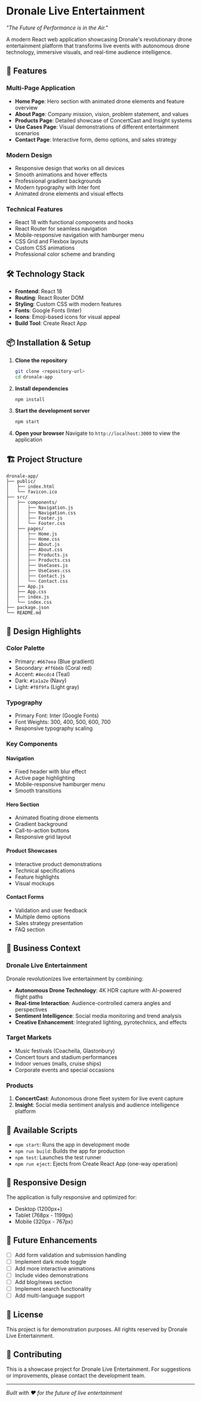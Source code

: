 # Dronale Live Entertainment
*"The Future of Performance is in the Air."*

A modern React web application showcasing Dronale's revolutionary drone entertainment platform that transforms live events with autonomous drone technology, immersive visuals, and real-time audience intelligence.

## 🚀 Features

### Multi-Page Application
- **Home Page**: Hero section with animated drone elements and feature overview
- **About Page**: Company mission, vision, problem statement, and values
- **Products Page**: Detailed showcase of ConcertCast and Insight systems
- **Use Cases Page**: Visual demonstrations of different entertainment scenarios
- **Contact Page**: Interactive form, demo options, and sales strategy

### Modern Design
- Responsive design that works on all devices
- Smooth animations and hover effects
- Professional gradient backgrounds
- Modern typography with Inter font
- Animated drone elements and visual effects

### Technical Features
- React 18 with functional components and hooks
- React Router for seamless navigation
- Mobile-responsive navigation with hamburger menu
- CSS Grid and Flexbox layouts
- Custom CSS animations
- Professional color scheme and branding

## 🛠️ Technology Stack

- **Frontend**: React 18
- **Routing**: React Router DOM
- **Styling**: Custom CSS with modern features
- **Fonts**: Google Fonts (Inter)
- **Icons**: Emoji-based icons for visual appeal
- **Build Tool**: Create React App

## 📦 Installation & Setup

1. **Clone the repository**
   ```bash
   git clone <repository-url>
   cd dronale-app
   ```

2. **Install dependencies**
   ```bash
   npm install
   ```

3. **Start the development server**
   ```bash
   npm start
   ```

4. **Open your browser**
   Navigate to `http://localhost:3000` to view the application

## 🏗️ Project Structure

```
dronale-app/
├── public/
│   ├── index.html
│   └── favicon.ico
├── src/
│   ├── components/
│   │   ├── Navigation.js
│   │   ├── Navigation.css
│   │   ├── Footer.js
│   │   └── Footer.css
│   ├── pages/
│   │   ├── Home.js
│   │   ├── Home.css
│   │   ├── About.js
│   │   ├── About.css
│   │   ├── Products.js
│   │   ├── Products.css
│   │   ├── UseCases.js
│   │   ├── UseCases.css
│   │   ├── Contact.js
│   │   └── Contact.css
│   ├── App.js
│   ├── App.css
│   ├── index.js
│   └── index.css
├── package.json
└── README.md
```

## 🎨 Design Highlights

### Color Palette
- Primary: `#667eea` (Blue gradient)
- Secondary: `#ff6b6b` (Coral red)
- Accent: `#4ecdc4` (Teal)
- Dark: `#1a1a2e` (Navy)
- Light: `#f8f9fa` (Light gray)

### Typography
- Primary Font: Inter (Google Fonts)
- Font Weights: 300, 400, 500, 600, 700
- Responsive typography scaling

### Key Components

#### Navigation
- Fixed header with blur effect
- Active page highlighting
- Mobile-responsive hamburger menu
- Smooth transitions

#### Hero Section
- Animated floating drone elements
- Gradient background
- Call-to-action buttons
- Responsive grid layout

#### Product Showcases
- Interactive product demonstrations
- Technical specifications
- Feature highlights
- Visual mockups

#### Contact Forms
- Validation and user feedback
- Multiple demo options
- Sales strategy presentation
- FAQ section

## 🌟 Business Context

### Dronale Live Entertainment
Dronale revolutionizes live entertainment by combining:
- **Autonomous Drone Technology**: 4K HDR capture with AI-powered flight paths
- **Real-time Interaction**: Audience-controlled camera angles and perspectives
- **Sentiment Intelligence**: Social media monitoring and trend analysis
- **Creative Enhancement**: Integrated lighting, pyrotechnics, and effects

### Target Markets
- Music festivals (Coachella, Glastonbury)
- Concert tours and stadium performances
- Indoor venues (malls, cruise ships)
- Corporate events and special occasions

### Products
1. **ConcertCast**: Autonomous drone fleet system for live event capture
2. **Insight**: Social media sentiment analysis and audience intelligence platform

## 🚀 Available Scripts

- `npm start`: Runs the app in development mode
- `npm run build`: Builds the app for production
- `npm test`: Launches the test runner
- `npm run eject`: Ejects from Create React App (one-way operation)

## 📱 Responsive Design

The application is fully responsive and optimized for:
- Desktop (1200px+)
- Tablet (768px - 1199px)
- Mobile (320px - 767px)

## 🎯 Future Enhancements

- [ ] Add form validation and submission handling
- [ ] Implement dark mode toggle
- [ ] Add more interactive animations
- [ ] Include video demonstrations
- [ ] Add blog/news section
- [ ] Implement search functionality
- [ ] Add multi-language support

## 📄 License

This project is for demonstration purposes. All rights reserved by Dronale Live Entertainment.

## 🤝 Contributing

This is a showcase project for Dronale Live Entertainment. For suggestions or improvements, please contact the development team.

---

*Built with ❤️ for the future of live entertainment*
